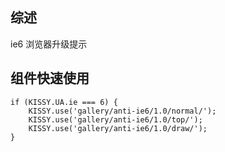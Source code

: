 ## 综述
  ie6 浏览器升级提示

## 组件快速使用
    if (KISSY.UA.ie === 6) {
        KISSY.use('gallery/anti-ie6/1.0/normal/');
        KISSY.use('gallery/anti-ie6/1.0/top/');
        KISSY.use('gallery/anti-ie6/1.0/draw/');
    }

